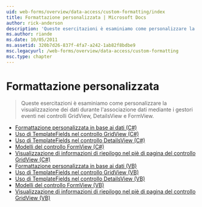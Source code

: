 ```yaml
---
uid: web-forms/overview/data-access/custom-formatting/index
title: Formattazione personalizzata | Microsoft Docs
author: rick-anderson
description: 'Queste esercitazioni è esaminiamo come personalizzare la visualizzazione dei dati durante l''associazione dati mediante i gestori eventi nei controlli GridView, DetailsView e FormView.'
ms.author: riande
ms.date: 10/05/2011
ms.assetid: 320b7d26-837f-4fa7-a242-1ab82f8bdbe9
msc.legacyurl: /web-forms/overview/data-access/custom-formatting
msc.type: chapter
---
```

<a name="custom-formatting"></a>Formattazione personalizzata
====================
> Queste esercitazioni è esaminiamo come personalizzare la visualizzazione dei dati durante l'associazione dati mediante i gestori eventi nei controlli GridView, DetailsView e FormView.


- [Formattazione personalizzata in base ai dati (C#)](custom-formatting-based-upon-data-cs.md)
- [Uso di TemplateFields nel controllo GridView (C#)](using-templatefields-in-the-gridview-control-cs.md)
- [Uso di TemplateFields nel controllo DetailsView (C#)](using-templatefields-in-the-detailsview-control-cs.md)
- [Modelli del controllo FormView (C#)](using-the-formview-s-templates-cs.md)
- [Visualizzazione di informazioni di riepilogo nel piè di pagina del controllo GridView (C#)](displaying-summary-information-in-the-gridview-s-footer-cs.md)
- [Formattazione personalizzata in base ai dati (VB)](custom-formatting-based-upon-data-vb.md)
- [Uso di TemplateFields nel controllo GridView (VB)](using-templatefields-in-the-gridview-control-vb.md)
- [Uso di TemplateFields nel controllo DetailsView (VB)](using-templatefields-in-the-detailsview-control-vb.md)
- [Modelli del controllo FormView (VB)](using-the-formview-s-templates-vb.md)
- [Visualizzazione di informazioni di riepilogo nel piè di pagina del controllo GridView (VB)](displaying-summary-information-in-the-gridview-s-footer-vb.md)
